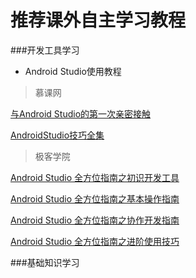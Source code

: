 推荐课外自主学习教程
====================
###开发工具学习

+ Android Studio使用教程

> 慕课网

[与Android Studio的第一次亲密接触](http://www.imooc.com/view/206)

[AndroidStudio技巧全集](http://www.imooc.com/view/650)
> 极客学院


[Android Studio 全方位指南之初识开发工具](http://www.jikexueyuan.com/course/2531.html)

[Android Studio 全方位指南之基本操作指南](http://www.jikexueyuan.com/course/2549.html)

[Android Studio 全方位指南之协作开发指南](http://www.jikexueyuan.com/course/2623.html)

[Android Studio 全方位指南之进阶使用技巧](http://www.jikexueyuan.com/course/2706.html)

###基础知识学习

